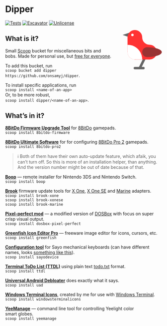 # Dipper

[![Tests](https://github.com/onsamyj/dipper/actions/workflows/ci.yml/badge.svg)](https://github.com/onsamyj/dipper/actions/workflows/ci.yml) [![Excavator](https://github.com/onsamyj/dipper/actions/workflows/excavator.yml/badge.svg)](https://github.com/onsamyj/dipper/actions/workflows/excavator.yml) [![Unlicense](https://img.shields.io/badge/Unlicense-Public_Domain-informational?logo=unlicense)](https://unlicense.org/)

<svg viewBox="0 0 32 32" style="float:right;width:8rem;heigh:auto;max-width:25%;margin-left:2rem"><title>Dipper</title><defs><mask id="dpb"><rect width="32" height="32" fill="white"/><g fill="black"><circle cx="8" cy="4" r="1"/><circle cx="22" cy="6" r="6"/></g></mask><clipPath id="dpw"><rect x="20" y="14" width="12" height="8"/></clipPath><clipPath id="dpc"><circle cx="10" cy="18" r="6"/><polygon points="4 12,16 12,16 24,10 24,4 18"/></clipPath></defs><polygon points="0 4,6 2,6 6" fill="#666"/><polygon points="18 23,14 31,17 31,10 31,14 31" stroke="#666" stroke-width="2" stroke-linejoin="round"/><g mask="url(#dpb)" fill="#F33"><circle cx="10" cy="6" r="6"/><circle cx="10" cy="18" r="6"/><circle cx="22" cy="18" r="6"/><polygon points="4 6,10 0,28 18,22 24,10 24,4 18"/></g><g fill="#933"><circle cx="20" cy="18" r="4"/><ellipse cx="20" cy="18" rx="12" ry="4" clip-path="url(#dpw)"/></g><circle fill="white" cx="4" cy="24" r="12" clip-path="url(#dpc)"/></svg>

## What is it?

Small [Scoop](https://scoop.sh/) bucket for miscellaneous bits and bobs. Made for personal use, but [free for everyone](https://unlicense.org/).

To add this bucket, run\
`scoop bucket add dipper https://github.com/onsamyj/dipper`.

To install specific applications, run\
`scoop install <name-of-an-app>`\
Or, to be more robust,\
`scoop install dipper/<name-of-an-app>`.

## What’s in it?

**[8BitDo Firmware Upgrade Tool](https://support.8bitdo.com/firmware-updater.html)** for [8BitDo](https://www.8bitdo.com/) gamepads.\
`scoop install 8bitdo-firmware`

**[8BitDo Ultimate Software](https://support.8bitdo.com/ultimate/pro2.html)** for for configuring [8BitDo Pro 2](https://www.8bitdo.com/pro2/) gamepads.\
`scoop install 8bitdo-pro2`

> ℹ️ Both of them have their own auto-update feature, which afaik, you can’t turn off. So this is more of an installation helper, than anything. And the version number might be out of date because of that.

**[Boop](https://github.com/miltoncandelero/Boop)** — remote installer for Nintendo 3DS and Nintendo Switch.\
`scoop install boop`

**[Brook](https://www.brookaccessory.com/)** firmware update tools for [X One](https://www.brookaccessory.com/detail/84585951/), [X One SE](https://www.brookaccessory.com/detail/43268489/) and [Marine](https://www.brookaccessory.com/detail/15320432/) adapters.\
`scoop install brook-xone`\
`scoop install brook-xonese`\
`scoop install brook-marine`

**[Pixel-perfect mod](https://github.com/bladeSk/DOSBox-pixel-perfect)** — a modified version of [DOSBox](https://www.dosbox.com/) with focus on super crisp visual output.\
`scoop install dosbox-pixel-perfect`

**[Greenfish Icon Editor Pro](http://greenfishsoftware.org/gfie.php)** — freeware image editor for icons, cursors, etc.\
`scoop install greenfish`

**[Configuration tool](https://sayodevice.com/help/std/en/web-device/)** for Sayo mechanical keyboards (can have different names, looks [something like this](https://i.imgur.com/pok4pys.png)).\
`scoop install sayodevice`

**[Terminal ToDo List (TTDL)](https://github.com/VladimirMarkelov/ttdl/)** using plain text [todo.txt](https://todotxt.org) format.\
`scoop install ttdl`

**[Universal Android Debloater](https://github.com/0x192/universal-android-debloater)** does exactly what it says.\
`scoop install uad`

**[Windows Terminal Icons](https://github.com/onsamyj/WindowsTerminalIcons)**, created by me for use with [Windows Terminal](https://github.com/microsoft/terminal).\
`scoop install windowsterminalicons`

**[YeeManage](https://github.com/mdjx/YeeManage)** — command line tool for controlling Yeelight color smart globes.\
`scoop install yeemanage`

<!--

  ↑ ↑    .  .  _   _   _
=(o o)=  |\ | | | |_| |_
(") (")  | \| |_| |   |_
--- nothing personal ---
This is unlicense.org’d.

Picture of a bird in the Social Preview (https://repository-images.githubusercontent.com/576199798/1551b624-4a96-4b45-901f-2f27495aeae6) is from https://pixabay.com/photos/dipper-bird-perched-animal-6992782/

-->
